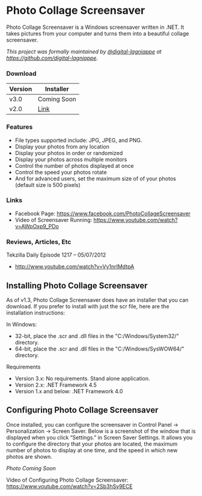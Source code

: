 # Photo Collage Screensaver
Photo Collage Screensaver is a Windows screensaver written in .NET. It takes pictures from your computer and turns them into a beautiful collage screensaver.

_This project was formally maintained by [@digital-lagniappe](https://github.com/digital-lagniappe/) at https://github.com/digital-lagniappe._

### Download

| Version | Installer |
|---|---|
| v3.0 | Coming Soon |
| v2.0 | [Link](../../releases/tag/v2.0) |

### Features
* File types supported include: JPG, JPEG, and PNG.
* Display your photos from any location
* Display your photos in order or randomized
* Display your photos across multiple monitors
* Control the number of photos displayed at once
* Control the speed your photos rotate
* And for advanced users, set the maximum size of of your photos (default size is 500 pixels)

### Links
* Facebook Page: https://www.facebook.com/PhotoCollageScreensaver
* Video of Screensaver Running: https://www.youtube.com/watch?v=AWpOxp9_PDo

### Reviews, Articles, Etc

Tekzilla Daily Episode 1217 – 05/07/2012
* http://www.youtube.com/watch?v=Vy1nrIMdtpA

## Installing Photo Collage Screensaver

As of v1.3, Photo Collage Screensaver does have an installer that you can download. If you prefer to install with just the scr file, here are the installation instructions:

In Windows:
* 32-bit, place the .scr and .dll files in the "C:/Windows/System32/" directory.
* 64-bit, place the .scr and .dll files in the "C:/Windows/SysWOW64/" directory.

Requirements
* Version 3.x: No requirements. Stand alone application.
* Version 2.x: .NET Framework 4.5
* Version 1.x and below: .NET Framework 4.0

## Configuring Photo Collage Screensaver

Once installed, you can configure the screensaver in Control Panel -> Personalization -> Screen Saver. Below is a screenshot of the window that is displayed when you click “Settings.” in Screen Saver Settings. It allows you to configure the directory that your photos are located, the maximum number of photos to display at one time, and the speed in which new photos are shown.

_Photo Coming Soon_

Video of Configuring Photo Collage Screensaver: https://www.youtube.com/watch?v=2Sb3hSy9ECE
